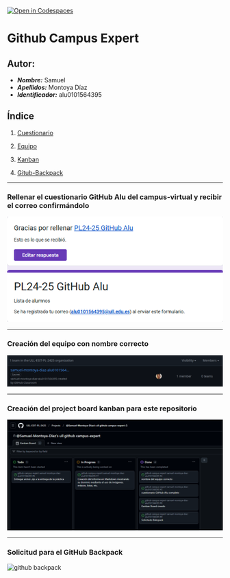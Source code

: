 [![Open in Codespaces](https://classroom.github.com/assets/launch-codespace-2972f46106e565e64193e422d61a12cf1da4916b45550586e14ef0a7c637dd04.svg)](https://classroom.github.com/open-in-codespaces?assignment_repo_id=17907297)
# Github Campus Expert 

## Autor:
- ***Nombre:*** Samuel 
- ***Apellidos:*** Montoya Díaz 
- ***Identificador:*** alu0101564395

## Índice
1. [Cuestionario](#Rellenar-el-cuestionario-GitHub-Alu-del-campus-virtual-y-recibir-el-correo-confirmándolo)

2. [Equipo](#Creación-del-equipo-con-nombre-correcto)

3. [Kanban](#Creación-del-project-board-kanban-para-este-repositorio)

4. [Gitub-Backpack](#Solicitud-para-el-GitHub-Backpack)








___
### Rellenar el cuestionario GitHub Alu del campus-virtual y recibir el correo confirmándolo

![correo de confirmacion del cuestionario](docs/Correo.png)
___
### Creación del equipo con nombre correcto

![equipo](docs/Equipo.png)
___
### Creación del project board kanban para este repositorio

![project board kanban](docs/Kanban_Board.png)
___
### Solicitud para el GitHub Backpack

![github backpack](docs/backpack.png)
